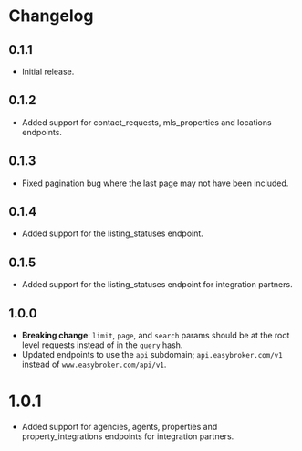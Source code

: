 # Changelog

## 0.1.1
* Initial release.

## 0.1.2
* Added support for contact_requests, mls_properties and locations endpoints.

## 0.1.3
* Fixed pagination bug where the last page may not have been included.

## 0.1.4
* Added support for the listing_statuses endpoint.

## 0.1.5
* Added support for the listing_statuses endpoint for integration partners.

## 1.0.0
* **Breaking change**: `limit`, `page`, and `search` params should be at the root level requests instead of in the `query` hash.
* Updated endpoints to use the `api` subdomain; `api.easybroker.com/v1` instead of `www.easybroker.com/api/v1`.

# 1.0.1
* Added support for agencies, agents, properties and property_integrations endpoints for integration partners.
